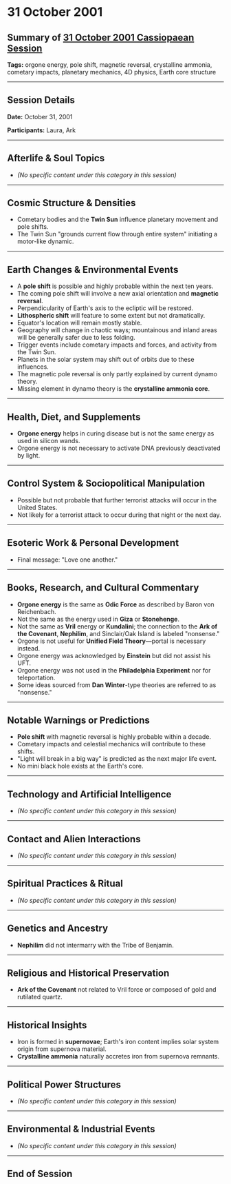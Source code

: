 # 31 October 2001

## Summary of [31 October 2001 Cassiopaean Session](https://cassiopaea.org/forum/threads/sesssion-31-october-2001.18645/)

**Tags:** orgone energy, pole shift, magnetic reversal, crystalline ammonia, cometary impacts, planetary mechanics, 4D physics, Earth core structure

---

## Session Details

**Date:** October 31, 2001

**Participants:** Laura, Ark

---

## Afterlife & Soul Topics

- *(No specific content under this category in this session)*

---

## Cosmic Structure & Densities

- Cometary bodies and the **Twin Sun** influence planetary movement and pole shifts.
- The Twin Sun "grounds current flow through entire system" initiating a motor-like dynamic.

---

## Earth Changes & Environmental Events

- A **pole shift** is possible and highly probable within the next ten years.
- The coming pole shift will involve a new axial orientation and **magnetic reversal**.
- Perpendicularity of Earth's axis to the ecliptic will be restored.
- **Lithospheric shift** will feature to some extent but not dramatically.
- Equator's location will remain mostly stable.
- Geography will change in chaotic ways; mountainous and inland areas will be generally safer due to less folding.
- Trigger events include cometary impacts and forces, and activity from the Twin Sun.
- Planets in the solar system may shift out of orbits due to these influences.
- The magnetic pole reversal is only partly explained by current dynamo theory.
- Missing element in dynamo theory is the **crystalline ammonia core**.

---

## Health, Diet, and Supplements

- **Orgone energy** helps in curing disease but is not the same energy as used in silicon wands.
- Orgone energy is not necessary to activate DNA previously deactivated by light.

---

## Control System & Sociopolitical Manipulation

- Possible but not probable that further terrorist attacks will occur in the United States.
- Not likely for a terrorist attack to occur during that night or the next day.

---

## Esoteric Work & Personal Development

- Final message: "Love one another."

---

## Books, Research, and Cultural Commentary

- **Orgone energy** is the same as **Odic Force** as described by Baron von Reichenbach.
- Not the same as the energy used in **Giza** or **Stonehenge**.
- Not the same as **Vril** energy or **Kundalini**; the connection to the **Ark of the Covenant**, **Nephilim**, and Sinclair/Oak Island is labeled "nonsense."
- Orgone is not useful for **Unified Field Theory**—portal is necessary instead.
- Orgone energy was acknowledged by **Einstein** but did not assist his UFT.
- Orgone energy was not used in the **Philadelphia Experiment** nor for teleportation.
- Some ideas sourced from **Dan Winter**-type theories are referred to as "nonsense."

---

## Notable Warnings or Predictions

- **Pole shift** with magnetic reversal is highly probable within a decade.
- Cometary impacts and celestial mechanics will contribute to these shifts.
- "Light will break in a big way" is predicted as the next major life event.
- No mini black hole exists at the Earth's core.

---

## Technology and Artificial Intelligence

- *(No specific content under this category in this session)*

---

## Contact and Alien Interactions

- *(No specific content under this category in this session)*

---

## Spiritual Practices & Ritual

- *(No specific content under this category in this session)*

---

## Genetics and Ancestry

- **Nephilim** did not intermarry with the Tribe of Benjamin.

---

## Religious and Historical Preservation

- **Ark of the Covenant** not related to Vril force or composed of gold and rutilated quartz.

---

## Historical Insights

- Iron is formed in **supernovae**; Earth's iron content implies solar system origin from supernova material.
- **Crystalline ammonia** naturally accretes iron from supernova remnants.

---

## Political Power Structures

- *(No specific content under this category in this session)*

---

## Environmental & Industrial Events

- *(No specific content under this category in this session)*

---

## End of Session